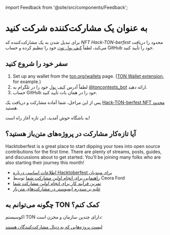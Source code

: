 import Feedback from '@site/src/components/Feedback';

# به عنوان یک مشارکت‌کننده شرکت کنید

برای تبدیل شدن به یک مشارکت‌کننده که _NFT Hack-TON-berfest_ محدود را دریافت می‌کند، لطفاً [کیف پول تون](https://ton.org/wallets) خود را تنظیم کرده و حساب GitHub خود را تأیید کنید.

## سفر خود را شروع کنید

1. Set up any wallet from the [ton.org/wallets](https://ton.org/wallets) page. ([TON Wallet extension](https://chrome.google.com/webstore/detail/ton-wallet/nphplpgoakhhjchkkhmiggakijnkhfnd), for example.)
2. لطفاً آدرس کیف پول خود را در تلگرام به [@toncontests_bot](https://t.me/toncontests_bot) ارائه دهید.
3. حساب GitHub خود را در همان بات تأیید کنید.

پس از این مراحل، شما آماده مشارکت و دریافت یک [Hack-TON-berfest NFT محدود](/v3/documentation/archive/hacktoberfest-2022#what-are-the-rewards) هستید.

به باشگاه خوش آمدید، این تازه آغاز راه است!

## آیا تازه‌کار مشارکت در پروژه‌های متن‌باز هستید؟

Hacktoberfest is a great place to start dipping your toes into open source contributions for the first time. There are plenty of streams, posts, guides, and discussions about to get started. You’ll be joining many folks who are also starting their journey this month!

- [اطلاعات اساسی درباره Hacktoberfest برای مبتدیان](https://hacktoberfest.com/participation/#beginner-resources)
- [راهنمایی برای انجام اولین مشارکت شما](https://dev.to/codesandboxio/how-to-make-your-first-open-source-contribution-2oim) توسط Ceora Ford
- [تمرین فرآیند کار برای انجام اولین مشارکت شما](https://github.com/firstcontributions/first-contributions)
- [غلبه بر سندرم ایمپوستر در مشارکت‌های متن‌باز](https://blackgirlbytes.dev/conquering-the-fear-of-contributing-to-open-source)

## چگونه می‌توانم به TON کمک کنم؟

اکوسیستم TON دارای چندین سازمان و مخزن است:

<span className="DocsMarkdown--button-group-content">
  <a href="/hacktonberfest"
     className="Button Button-is-docs-primary">
    لیست پروژه‌هایی که به دنبال مشارکت‌کنندگان هستند
  </a>
</span>

<Feedback />

